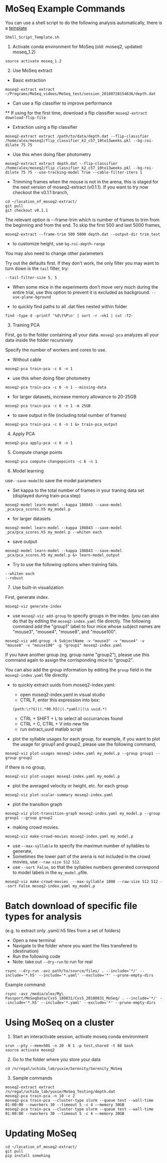# MoSeq Example Commands

You can use a shell script to do the following analysis automatically, there is a [template](https://github.com/ckakiti/Novelty_analysis_KA/blob/master/MoSeqAnalysis/Shell_Script_Template.sh)
```
Shell_Script_Template.sh
```

1. Activate conda environment for MoSeq (old: moseq2, updated: moseq_1.2)
```
source activate moseq_1.2
```
2. Use MoSeq extract

* Basic extraction
```
moseq2-extract extract ~/Programs/MoSeq_videos/MoSeq_test/session_20180728154636/depth.dat
```
* Can use a flip classifier to improve performance

** If using for the first time, download a flip classifier
` moseq2-extract download-flip-file `
* Extraction using a flip classifier
```
moseq2-extract extract /path/to/data/depth.dat --flip-classifier /home/alex/moseq2/flip_classifier_k2_c57_10to13weeks.pkl --bg-roi-dilate 75 75 
```
* Use this when doing fiber photometry
```
moseq2-extract extract depth.dat --flip-classifier /home/alex/moseq2/flip_classifier_k2_c57_10to13weeks.pkl --bg-roi-dilate 75 75 --use-tracking-model True --cable-filter-iters 1
```
* Trimming frames when the mouse is not in the arena, this is staged for the next version of moseq2-extract (v0.1.1). If you want to try now checkout the v0.1.1 branch,
```
cd ~/location_of_moseq2-extract/
git pull
git checkout v0.1.1
```

The relevant option is --frame-trim which is number of frames to trim from the beginning and from the end. To skip the first 500 and last 5000 frames,
```
moseq2-extract --frame-trim 500 5000 depth.dat --output-dir trim_test
```

* to customize height, use `bg-roi-depth-range`

You may also need to change other parameters

Try out the defaults first.  If they don't work, the only filter you may want to turn down is the `tail` filter, try:

`--tail-filter-size 5, 5`

* When some mice in the experiments don't move very much during the entire trial, use this option to prevent it is excluded as background.
`--use-plane-bground`

* to quickly find paths to all .dat files nested within folder
```
find -type d -printf '%d\t%P\n' | sort -r -nk1 | cut -f2-
```

3. Training PCA

First, go to the folder containing all your data. `moseq2-pca` analyzes all your data inside the folder recursively

Specify the number of workers and cores to use.
* Without cable
```
moseq2-pca train-pca -c 6 -n 1
```
* use this when doing fiber photometry
```
moseq2-pca train-pca -c 6 -n 1 --missing-data
```
* for larger datasets, increase memory allowance to 20-25GB
```
moseq2-pca train-pca -c 6 -n 1 -m 25GB
```
* to save output in file (including total number of frames)
```
moseq2-pca train-pca -c 6 -n 1 &> train-pca_output
```

4. Apply PCA
```
moseq2-pca apply-pca -c 6 -n 1
```
5. Compute change points
```
moseq2-pca compute-changepoints -c 6 -n 1
```
6. Model learning

use`--save-model`to save the model parameters
* Set kappa to the total number of frames in your traning data set (displayed during train-pca step)
```
moseq2-model learn-model --kappa 108843 --save-model _pca/pca_scores.h5 my_model.p
```
* for larger datasets
```
moseq2-model learn-model --kappa 108843 --save-model _pca/pca_scores.h5 my_model.p --whiten each
```
* save output
```
moseq2-model learn-model --kappa 108843 --save-model _pca/pca_scores.h5 my_model.p &> learn-model_output
```

* Try to use the following options when training fails.
```
--whiten each
--robust
```

7. Use built-in visualization

First, generate index.
```
moseq2-viz generate-index 
```
* use `moseq2-viz add-group` to specify groups in the index. (you can also do that by editing the `moseq2-index.yaml` file directly. The following command add the "group1" label to four mice whose subject names are "mouse3", "mouse4", "mouse8", and "mouse100".

```
moseq2-viz add-group -k SubjectName -v "mouse3" -v "mouse4" -v "mouse8" -v "mouse100" -g "group1" moseq2-index.yaml
```
If you have another group (eg. group name "group2"), please use this command again to assign the corrisponding mice to "group2".

You can also add the group information by editing the `group` field in the `moseq2-index.yaml` file directly.

* to quickly extract uuids from moseq2-index.yaml:
  - open moseq2-index.yaml in visual studio
  - CTRL F, enter this expression into box:
  ```
  (path:\r?$)|(.*00.h5)|(.*yaml)|(\s uuid.*)
  ```
  - CTRL + SHIFT + L to select all occurrances found
  - CTRL + C, CTRL + V into new file
  - run extract_uuid matlab script

* plot the syllable usages for each group, for example, if you want to plot the usage for group1 and group2, please use the following command,
```
moseq2-viz plot-usages moseq2-index.yaml my_model.p --group group1 --group group2
```

if there is no group,
```
moseq2-viz plot-usages moseq2-index.yaml my_model.p
```
* plot the averaged velocity or height, etc. for each group
```
moseq2-viz plot-scalar-summary moseq2-index.yaml
```
* plot the transition graph
```
moseq2-viz plot-transition-graph moseq2-index.yaml my_model.p --group group1 --group group2
```

* making crowd movies.
```
moseq2-viz make-crowd-movies moseq2-index.yaml my_model.p
```
* use `--max-syllable` to specify the maximun number of syllables to generate, 
* Sometimes the lower part of the arena is not included in the crowd movies, use `--raw-size 512 512`. 
* use `--sort False`, so that the syllables numbers generated correspond to model labels in the `my_model.p`file.
```
moseq2-viz make-crowd-movies  --max-syllable 1000 --raw-size 512 512 --sort False moseq2-index.yaml my_model.p
```
# Batch download of specific file types for analysis
(e.g. to extract only .yaml/.h5 files from a set of folders)
* Open a new terminal
* Navigate to the folder where you want the files transfered to (destination)
* Run the following code
* Note: take out `--dry-run` to run for real
```
rsync --dry-run -avz path/to/source/files/ . --include='*/' --include='*.h5' --include='*.yaml' --exclude='*' --prune-empty-dirs
```
Example command:
```
rsync -avz /media/alex/My\ Passport/MoSeqData/CvsS_180831/CvsS_20180831_MoSeq/ . --include='*/' --include='*.h5' --include='*.yaml' --exclude='*' --prune-empty-dirs
```
# Using MoSeq on a cluster

1. Start an interactivate session, activate moseq conda environment
```
srun --pty --mem=50G -n 20 -N 1 -p test,shared -t 60 bash
source activate moseq2
```

2. Go to the folder where you store your data
```
cd /n/regal/uchida_lab/yuxie/Serenity/Serenity_MoSeq
```

3. Sample commands
```
moseq2-extract extract  /n/regal/uchida_lab/yuxie/MoSeq_Testing/depth.dat 
moseq2-pca train-pca -n 10 -c 2
moseq2-pca train-pca --cluster-type slurm --queue test --wall-time 01:00:00 --nworkers 30 --timeout 5 -c 4 —-memory 30GB
moseq2-pca train-pca --cluster-type slurm --queue test --wall-time 01:00:00 --nworkers 30 --timeout 5 -c 4 —-memory 30GB
```

# Updating MoSeq
```
cd ~/location_of_moseq2-extract/
git pull
pip install somehing
```
